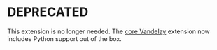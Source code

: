 # DEPRECATED
This extension is no longer needed. The [core Vandelay](https://github.com/ericbiewener/vscode-vandelay) extension now includes Python support
out of the box.
